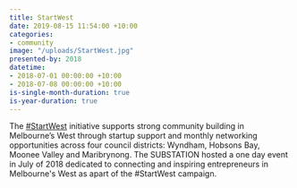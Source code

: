 ```yaml
---
title: StartWest
date: 2019-08-15 11:54:00 +10:00
categories:
- community
image: "/uploads/StartWest.jpg"
presented-by: 2018
datetime:
- 2018-07-01 00:00:00 +10:00
- 2018-07-08 00:00:00 +10:00
is-single-month-duration: true
is-year-duration: true
---
```


The [#StartWest](https://www.startwest.org/) initiative supports strong community building in Melbourne’s West through startup support and monthly networking opportunities across four council districts: Wyndham, Hobsons Bay, Moonee Valley and Maribrynong. The SUBSTATION hosted a one day event in July of 2018 dedicated to connecting and inspiring entrepreneurs in Melbourne's West as apart of the #StartWest campaign.